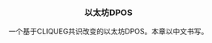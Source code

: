 <p align="center">
    <h3 align="center">以太坊DPOS</h3>
    <p align="center">
		一个基于CLIQUEG共识改变的以太坊DPOS。本章以中文书写。
    </p>
</p>